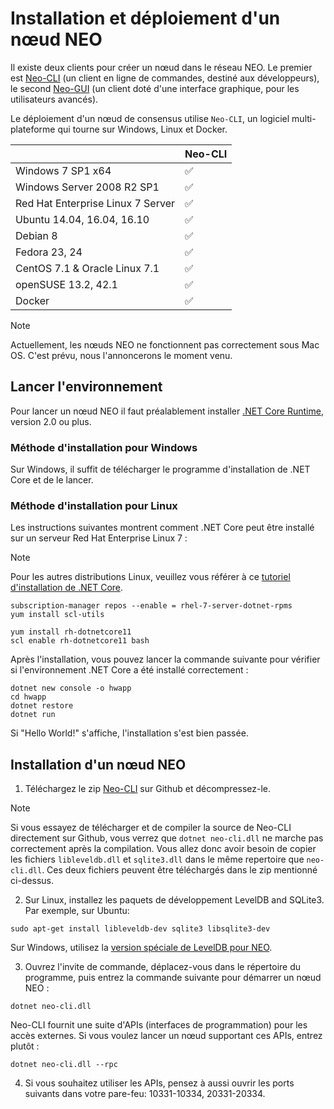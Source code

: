 # Installation et déploiement d'un nœud NEO

Il existe deux clients pour créer un nœud dans le réseau NEO. Le premier est [Neo-CLI](https://github.com/neo-project/neo-cli/releases) (un client en ligne de commandes, destiné aux développeurs), le second [Neo-GUI](https://github.com/neo-project/neo-gui/releases) (un client doté d'une interface graphique, pour les utilisateurs avancés).

Le déploiement d'un nœud de consensus utilise `Neo-CLI`, un logiciel multi-plateforme qui tourne sur Windows, Linux et Docker.

|                                   | Neo-CLI |
| --------------------------------- | ----------------- |
| Windows 7 SP1 x64                 | ✅                 |
| Windows Server 2008 R2 SP1        | ✅                 |
| Red Hat Enterprise Linux 7 Server | ✅                 |
| Ubuntu 14.04, 16.04, 16.10        | ✅                 |
| Debian 8                          | ✅                 |
| Fedora 23, 24                     | ✅                 |
| CentOS 7.1 & Oracle Linux 7.1     | ✅                 |
| openSUSE 13.2, 42.1               | ✅                 |
| Docker                            | ✅                 |

> [!Note]
> Actuellement, les nœuds NEO ne fonctionnent pas correctement sous Mac OS. C'est prévu, nous l'annoncerons le moment venu.

## Lancer l'environnement

Pour lancer un nœud NEO il faut préalablement installer [.NET Core Runtime](https://www.microsoft.com/net/download/core#/runtime), version 2.0 ou plus.

### Méthode d'installation pour Windows

Sur Windows, il suffit de télécharger le programme d'installation de .NET Core et de le lancer.

### Méthode d'installation pour Linux

Les instructions suivantes montrent comment .NET Core peut être installé sur un serveur Red Hat Enterprise Linux 7 :

> [!Note]
> Pour les autres distributions Linux, veuillez vous référer à ce [tutoriel d'installation de .NET Core](https://www.snetnet/core#linuxredhat).

```
subscription-manager repos --enable = rhel-7-server-dotnet-rpms
yum install scl-utils
```

```
yum install rh-dotnetcore11
scl enable rh-dotnetcore11 bash
```

Après l'installation, vous pouvez lancer la commande suivante pour vérifier si l'environnement .NET Core a été installé correctement :

```
dotnet new console -o hwapp
cd hwapp
dotnet restore
dotnet run
```

Si "Hello World!" s'affiche, l'installation s'est bien passée.

## Installation d'un nœud NEO

1. Téléchargez le zip [Neo-CLI](https://github.com/neo-project/neo-cli/releases) sur Github et décompressez-le.

> [!Note]
> Si vous essayez de télécharger et de compiler la source de Neo-CLI directement sur Github, vous verrez que `dotnet neo-cli.dll` ne marche pas correctement après la compilation. Vous allez donc avoir besoin de copier les fichiers `libleveldb.dll` et `sqlite3.dll` dans le même repertoire que `neo-cli.dll`. Ces deux fichiers peuvent être téléchargés dans le zip mentionné ci-dessus.

2. Sur Linux, installez les paquets de développement LevelDB and SQLite3. Par exemple, sur Ubuntu:

```
sudo apt-get install libleveldb-dev sqlite3 libsqlite3-dev
```

Sur Windows, utilisez la [version spéciale de LevelDB pour NEO](https://github.com/neo-project/leveldb).

3. Ouvrez l'invite de commande, déplacez-vous dans le répertoire du programme, puis entrez la commande suivante pour démarrer un nœud NEO :

```
dotnet neo-cli.dll
```

Neo-CLI fournit une suite d'APIs (interfaces de programmation) pour les accès externes. Si vous voulez lancer un nœud supportant ces APIs, entrez plutôt :

```
dotnet neo-cli.dll --rpc
```

4. Si vous souhaitez utiliser les APIs, pensez à aussi ouvrir les ports suivants dans votre pare-feu: 10331-10334, 20331-20334.
